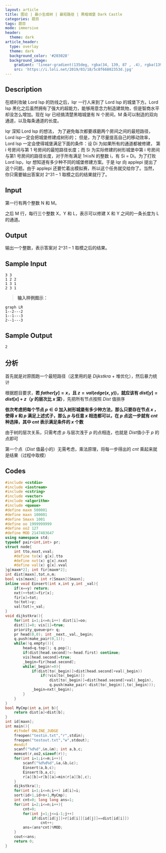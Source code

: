 ```yaml
---
layout: article
title: 图论 | 最小生成树 | 最短路径 | 黑暗城堡 Dark Castle
categories: 题目
tags: 题目
mode: immersive
header:
  theme: dark
article_header:
  type: overlay
  theme: dark
  background_color: '#203028'
  background_image:
    gradient: 'linear-gradient(135deg, rgba(34, 139, 87 , .4), rgba(139, 34, 139, .4))'
    src: 'https://i.loli.net/2019/03/18/5c8f66802353d.jpg'
---
```


<!--more-->

## Description

在顺利攻破 Lord lsp 的防线之后，lqr 一行人来到了 Lord lsp 的城堡下方。Lord lsp 黑化之后虽然拥有了强大的超能力，能够用意念力制造建筑物，但是智商水平却没怎么增加。现在 lqr 已经搞清楚黑暗城堡有 N 个房间，M 条可以制造的双向通道，以及每条通道的长度。

lqr 深知 Lord lsp 的想法， 为了避免每次都要琢磨两个房间之间的最短路径，Lord lsp一定会把城堡修建成树形的； 但是，为了尽量提高自己的移动效率，Lord lsp 一定会使得城堡满足下面的条件：设 Di 为如果所有的通道都被修建， 第 i 号房间与第 1 号房间的最短路径长度；而 Si 为实际修建的树形城堡中第 i 号房间与第1 号房间的路径长度，对于所有满足 1≤i≤N 的整数 i，有 Si = Di。为了打败 Lord lsp，lqr 想知道有多少种不同的城堡修建方案。于是 lqr 向 applepi 提出了这个问题。由于 applepi 还要忙着出模拟赛，所以这个任务就交给你了。当然，你只需要输出答案对 2^31 – 1 取模之后的结果就行了。

## Input

第一行有两个整数 N 和 M。

之后 M 行，每行三个整数 X，Y 和 L，表示可以修建 X 和 Y 之间的一条长度为 L 的通道。

## Output

输出一个整数，表示答案对 2^31 – 1 取模之后的结果。

## Sample Input

```text
3 3
1 2 2
1 3 1
2 3 1
```

> **输入样例图示：**

```mermaid
graph LR
1--2---2
1--1---3
2--1---3
```

## Sample Output

```text
2
```

## 分析

首先就是对原图跑一个最短路径（这里用的是 $Dijkstkra$ + 堆优化），然后暴力统计

根据题目要求，**若 $father[y]=x$，且 $z=val(edge(x,y))$，就应该有 $dist[y]=dist[x]+z$（$y$ 的层次比 $x$ 深）**，先把所有节点按照 $Dist$ 值排序

**依次考虑把每个节点 $p\in G$ 加入树形城堡有多少种方法，那么只要存在节点 $x$ ，使得 $x$ 和 $p$ 满足上述式子，那么 $p$ 与任意 $x$ 相连都可以，在 $p$ 点这一步就有 $cnt$ 种选择，其中 $cnt$ 表示满足条件的 $x$ 个数**

由于树的层次关系，只需考虑 $p​$ 与层次浅于 $p​$ 的点相连，也就是 $Dist​$ 值小于 $p​$ 的点即可

第一个点（$Dist$ 值最小的）无需考虑，乘法原理，将每一步得出的 $cnt$ 乘起来就是结果（过程中取模）

## Codes

```cpp
#include <cstdio>
#include <iostream>
#include <cstring>
#include <vector>
#include <algorithm> 
#include <queue>
#define maxm 500001
#define maxn 100001
#define Smaxn 1001
#define oo 1999999999
#define oo2 127
#define MOD 2147483647
using namespace std;
typedef pair<int,int> pr;
struct node{
	int tto,nxxt,vval;
	#define to(x) g[x].tto
	#define nxt(x) g[x].nxxt
	#define val(x) g[x].vval
}g[maxm*2]; int fir[maxm*2];
int dist[maxn],tot,n,m;
bool vis[maxn]; int r[Smaxn][Smaxn];
inline void Einsert(int x,int y,int _val){
	if(x==y) return;
	nxt(++tot)=fir[x];
	fir[x]=tot;
	to(tot)=y;
	val(tot)=_val;
}
void dijkstkra(){
	for(int i=1;i<=n;i++) dist[i]=oo;
	dist[1]=0; vis[1]=true;
	priority_queue<pr> q;
	pr head(0,0); int _next,_val,_begin;
	q.push(make_pair(0,1));
	while(!q.empty()){
		head=q.top(); q.pop();
		if(dist[head.second]!=-head.first) continue;
		vis[head.second]=true;
		_begin=fir[head.second];
		while(_begin!=0){
			if(dist[to(_begin)]>dist[head.second]+val(_begin))
				if(!vis[to(_begin)])
					dist[to(_begin)]=dist[head.second]+val(_begin),
					q.push(make_pair(-dist[to(_begin)],to(_begin)));
			_begin=nxt(_begin);
		}
	}
}
bool MyCmp(int a,int b){
	return dist[a]<dist[b];
}
int id[maxn];
int main(){
	#ifndef ONLINE_JUDGE
	freopen("testin.txt","r",stdin);
	freopen("testout.txt","w",stdout);
	#endif
	scanf("%d%d",&n,&m); int a,b,c;
	memset(r,oo2,sizeof(r));
	for(int i=1;i<=m;i++){
		scanf("%d%d%d",&a,&b,&c);
		Einsert(a,b,c);
		Einsert(b,a,c);
		r[a][b]=r[b][a]=min(r[a][b],c);
	}
	dijkstkra();
	for(int i=1;i<=n;i++) id[i]=i;
	sort(id+1,id+n+1,MyCmp);
	int cnt=0; long long ans=1;
	for(int i=2;i<=n;i++){
		cnt=0;
		for(int j=1;j<=i-1;j++)
			if(dist[id[j]]+r[id[i]][id[j]]==dist[id[i]])
				cnt++;
		ans=(ans*cnt)%MOD;
	}
	cout<<ans;
	return 0;
}
```

